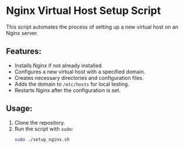 # Nginx Virtual Host Setup Script

This script automates the process of setting up a new virtual host on an Nginx server.

## Features:
- Installs Nginx if not already installed.
- Configures a new virtual host with a specified domain.
- Creates necessary directories and configuration files.
- Adds the domain to `/etc/hosts` for local testing.
- Restarts Nginx after the configuration is set.

## Usage:

1. Clone the repository.
2. Run the script with `sudo`:
   ```bash
   sudo ./setup_nginx.sh
